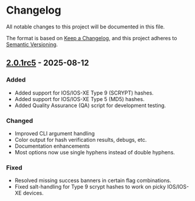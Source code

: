 # Changelog
All notable changes to this project will be documented in this file.

The format is based on [Keep a Changelog](https://keepachangelog.com/en/1.0.0/),
and this project adheres to [Semantic Versioning](https://semver.org/spec/v2.0.0.html).

## [2.0.1rc5] - 2025-08-12
### Added
- Added support for IOS/IOS-XE Type 9 (SCRYPT) hashes.
- Added support for IOS/IOS-XE Type 5 (MD5) hashes.
- Added Quality Assurance (QA) script for development testing.

### Changed
- Improved CLI argument handling
- Color output for hash verification results, debugs, etc.
- Documentation enhancements
- Most options now use single hyphens instead of double hyphens.

### Fixed
- Resolved missing success banners in certain flag combinations.
- Fixed salt-handling for Type 9 scrypt hashes to work on picky IOS/IOS-XE devices.

[2.0.1rc5]: https://github.com/Krontab/cisco-hashgen/releases/tag/v2.0.1rc2
